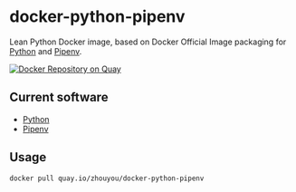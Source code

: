 # docker-python-pipenv
Lean Python Docker image, based on Docker Official Image packaging for [Python](https://www.python.org) and [Pipenv](https://github.com/pypa/pipenv).

[![Docker Repository on Quay](https://quay.io/repository/zhouyou/docker-python-pipenv/status "Docker Repository on Quay")](https://quay.io/repository/zhouyou/docker-python-pipenv)

## Current software

* [Python](https://www.python.org)
* [Pipenv](https://github.com/pypa/pipenv)

## Usage

```
docker pull quay.io/zhouyou/docker-python-pipenv
```